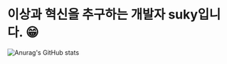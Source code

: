 # 이상과 혁신을 추구하는 개발자 suky입니다. 😁

![Anurag's GitHub stats](https://github-readme-stats.vercel.app/api?username=0xsuky&show_icons=true&theme=radical)
